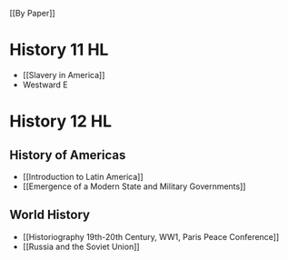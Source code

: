[[By Paper]]
# History 11 HL
- [[Slavery in America]]
- Westward E
# History 12 HL
## History of Americas
- [[Introduction to Latin America]]
- [[Emergence of a Modern State and Military Governments]]

## World History
- [[Historiography 19th-20th Century, WW1, Paris Peace Conference]]
- [[Russia and the Soviet Union]]

